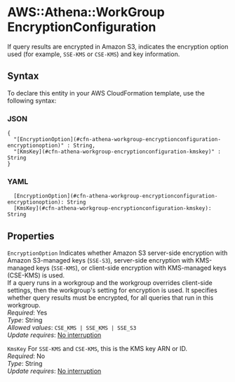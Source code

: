 # AWS::Athena::WorkGroup EncryptionConfiguration<a name="aws-properties-athena-workgroup-encryptionconfiguration"></a>

If query results are encrypted in Amazon S3, indicates the encryption option used \(for example, `SSE-KMS` or `CSE-KMS`\) and key information\.

## Syntax<a name="aws-properties-athena-workgroup-encryptionconfiguration-syntax"></a>

To declare this entity in your AWS CloudFormation template, use the following syntax:

### JSON<a name="aws-properties-athena-workgroup-encryptionconfiguration-syntax.json"></a>

```
{
  "[EncryptionOption](#cfn-athena-workgroup-encryptionconfiguration-encryptionoption)" : String,
  "[KmsKey](#cfn-athena-workgroup-encryptionconfiguration-kmskey)" : String
}
```

### YAML<a name="aws-properties-athena-workgroup-encryptionconfiguration-syntax.yaml"></a>

```
  [EncryptionOption](#cfn-athena-workgroup-encryptionconfiguration-encryptionoption): String
  [KmsKey](#cfn-athena-workgroup-encryptionconfiguration-kmskey): String
```

## Properties<a name="aws-properties-athena-workgroup-encryptionconfiguration-properties"></a>

`EncryptionOption`  <a name="cfn-athena-workgroup-encryptionconfiguration-encryptionoption"></a>
Indicates whether Amazon S3 server\-side encryption with Amazon S3\-managed keys \(`SSE-S3`\), server\-side encryption with KMS\-managed keys \(`SSE-KMS`\), or client\-side encryption with KMS\-managed keys \(CSE\-KMS\) is used\.  
If a query runs in a workgroup and the workgroup overrides client\-side settings, then the workgroup's setting for encryption is used\. It specifies whether query results must be encrypted, for all queries that run in this workgroup\.   
*Required*: Yes  
*Type*: String  
*Allowed values*: `CSE_KMS | SSE_KMS | SSE_S3`  
*Update requires*: [No interruption](https://docs.aws.amazon.com/AWSCloudFormation/latest/UserGuide/using-cfn-updating-stacks-update-behaviors.html#update-no-interrupt)

`KmsKey`  <a name="cfn-athena-workgroup-encryptionconfiguration-kmskey"></a>
For `SSE-KMS` and `CSE-KMS`, this is the KMS key ARN or ID\.  
*Required*: No  
*Type*: String  
*Update requires*: [No interruption](https://docs.aws.amazon.com/AWSCloudFormation/latest/UserGuide/using-cfn-updating-stacks-update-behaviors.html#update-no-interrupt)